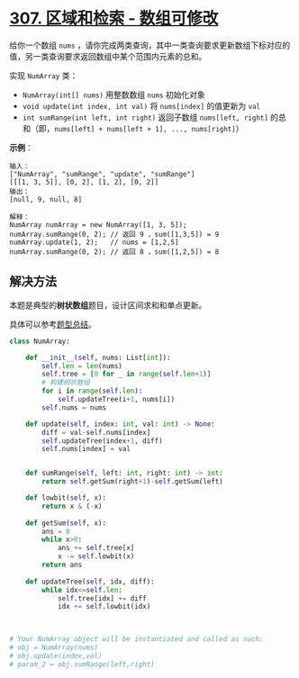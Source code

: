 # [307. 区域和检索 - 数组可修改](https://leetcode-cn.com/problems/range-sum-query-mutable/)

给你一个数组 `nums` ，请你完成两类查询，其中一类查询要求更新数组下标对应的值，另一类查询要求返回数组中某个范围内元素的总和。

实现 `NumArray` 类：

* `NumArray(int[] nums)` 用整数数组 `nums` 初始化对象
* `void update(int index, int val)` 将 `nums[index]` 的值更新为 `val`
* `int sumRange(int left, int right)` 返回子数组 `nums[left, right]` 的总和（即，`nums[left] + nums[left + 1], ..., nums[right]`）
 

**示例**：
```
输入：
["NumArray", "sumRange", "update", "sumRange"]
[[[1, 3, 5]], [0, 2], [1, 2], [0, 2]]
输出：
[null, 9, null, 8]

解释：
NumArray numArray = new NumArray([1, 3, 5]);
numArray.sumRange(0, 2); // 返回 9 ，sum([1,3,5]) = 9
numArray.update(1, 2);   // nums = [1,2,5]
numArray.sumRange(0, 2); // 返回 8 ，sum([1,2,5]) = 8
```

## 解决方法

本题是典型的**树状数组**题目，设计区间求和和单点更新。

具体可以参考[题型总结](../题型总结-树状数组和前缀和.md)。

```py
class NumArray:

    def __init__(self, nums: List[int]):
        self.len = len(nums)
        self.tree = [0 for _ in range(self.len+1)]
        # 构建树状数组
        for i in range(self.len):
            self.updateTree(i+1, nums[i])
        self.nums = nums

    def update(self, index: int, val: int) -> None:
        diff = val-self.nums[index]
        self.updateTree(index+1, diff)
        self.nums[index] = val


    def sumRange(self, left: int, right: int) -> int:
        return self.getSum(right+1)-self.getSum(left)

    def lowbit(self, x):
        return x & (-x)
    
    def getSum(self, x):
        ans = 0
        while x>0:
            ans += self.tree[x]
            x -= self.lowbit(x)
        return ans
    
    def updateTree(self, idx, diff):
        while idx<=self.len:
            self.tree[idx] += diff
            idx += self.lowbit(idx)
        


# Your NumArray object will be instantiated and called as such:
# obj = NumArray(nums)
# obj.update(index,val)
# param_2 = obj.sumRange(left,right)
```